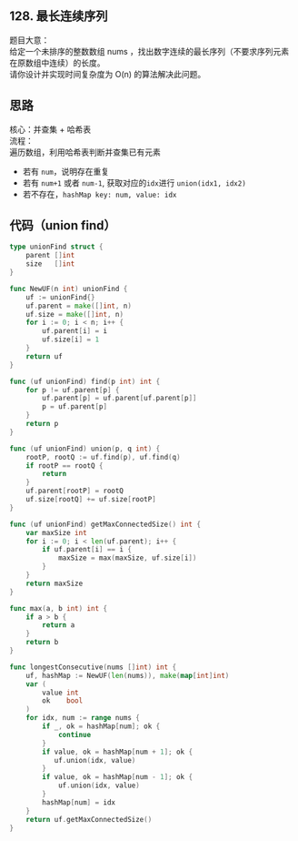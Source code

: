 ## 128. 最长连续序列
题目大意：  
给定一个未排序的整数数组 nums ，找出数字连续的最长序列（不要求序列元素在原数组中连续）的长度。   
请你设计并实现时间复杂度为 O(n) 的算法解决此问题。   

## 思路
核心：并查集 + 哈希表   
流程：   
遍历数组，利用哈希表判断并查集已有元素   
- 若有 `num`，说明存在重复
- 若有 `num+1` 或者 `num-1`, 获取对应的`idx`进行 `union(idx1, idx2)`
- 若不存在，`hashMap key: num, value: idx`

## 代码（union find）
```go
type unionFind struct {
    parent []int
    size   []int
}

func NewUF(n int) unionFind {
    uf := unionFind{}
    uf.parent = make([]int, n)
    uf.size = make([]int, n)
    for i := 0; i < n; i++ {
        uf.parent[i] = i
        uf.size[i] = 1
    }
    return uf
}

func (uf unionFind) find(p int) int {
    for p != uf.parent[p] {
        uf.parent[p] = uf.parent[uf.parent[p]]
        p = uf.parent[p]
    }
    return p
}

func (uf unionFind) union(p, q int) {
    rootP, rootQ := uf.find(p), uf.find(q)
    if rootP == rootQ {
        return
    }
    uf.parent[rootP] = rootQ
    uf.size[rootQ] += uf.size[rootP]
}

func (uf unionFind) getMaxConnectedSize() int {
    var maxSize int
    for i := 0; i < len(uf.parent); i++ {
        if uf.parent[i] == i {
            maxSize = max(maxSize, uf.size[i]) 
        }
    }
    return maxSize
}

func max(a, b int) int {
    if a > b {
        return a
    }
    return b
}

func longestConsecutive(nums []int) int {
    uf, hashMap := NewUF(len(nums)), make(map[int]int)
    var (
        value int
        ok    bool
    )
    for idx, num := range nums {
        if _, ok = hashMap[num]; ok {
            continue
        }
        if value, ok = hashMap[num + 1]; ok {
           uf.union(idx, value)
        }
        if value, ok = hashMap[num - 1]; ok {
            uf.union(idx, value)
        }
        hashMap[num] = idx
    }
    return uf.getMaxConnectedSize()
}
```

